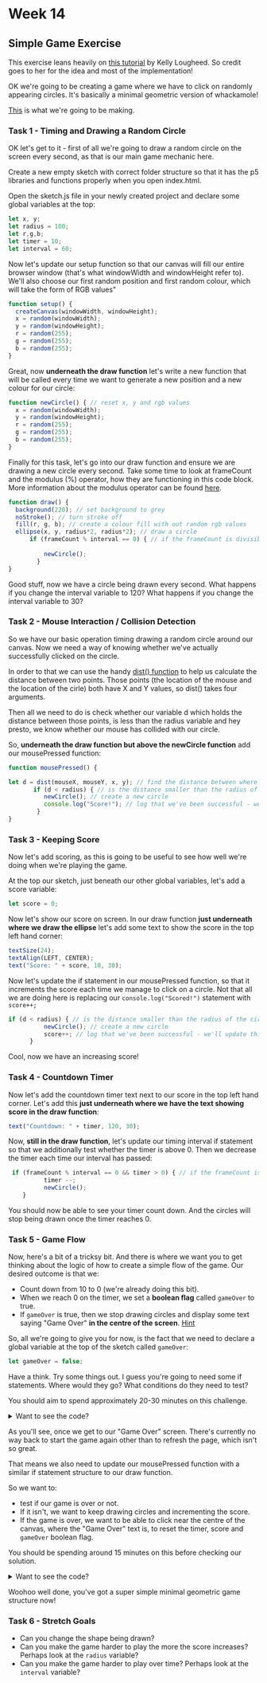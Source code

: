 # Week 14

## Simple Game Exercise

This exercise leans heavily on [this tutorial](https://kellylougheed.medium.com/make-your-first-game-with-p5-js-38bfb308a671) by Kelly Lougheed. So credit goes to her for the idea and most of the implementation!

OK we're going to be creating a game where we have to click on randomly appearing circles. It's basically a minimal geometric version of whackamole!

[This](https://davemeckin.panel.uwe.ac.uk/Week_14_Demo/) is what we're going to be making. 

### Task 1 - Timing and Drawing a Random Circle

OK let's get to it - first of all we're going to draw a random circle on the screen every second, as that is our main game mechanic here. 

Create a new empty sketch with correct folder structure so that it has the p5 libraries and functions properly when you open index.html.

Open the sketch.js file in your newly created project and declare some global variables at the top:

```javascript
let x, y;
let radius = 100;
let r,g,b;
let timer = 10;
let interval = 60;
```

Now let's update our setup function so that our canvas will fill our entire browser window (that's what windowWidth and windowHeight refer to). We'll also choose our first random position and first random colour, which will take the form of RGB values"

```javascript
function setup() {
  createCanvas(windowWidth, windowHeight);
  x = random(windowWidth);
  y = random(windowHeight);
  r = random(255);
  g = random(255);
  b = random(255);
}
```
Great, now **underneath the draw function** let's write a new function that will be called every time we want to generate a new position and a new colour for our circle:


```javascript
function newCircle() { // reset x, y and rgb values 
  x = random(windowWidth);
  y = random(windowHeight);
  r = random(255);
  g = random(255);
  b = random(255);
}
```
Finally for this task, let's go into our draw function and ensure we are drawing a new circle every second. Take some time to look at frameCount and the modulus (%) operator, how they are functioning in this code block. More information about the modulus operator can be found [here](https://blog.mattclemente.com/2019/07/12/modulus-operator-modulo-operation.html).

```javascript
function draw() {
  background(220); // set background to grey
  noStroke(); // turn stroke off
  fill(r, g, b); // create a colour fill with out random rgb values
  ellipse(x, y, radius*2, radius*2); // draw a circle
	  if (frameCount % interval == 0) { // if the frameCount is divisible by the interval, then the interval (in seconds) has passed and we can draw a new circle
	      
	      newCircle();
	    }
}
```

Good stuff, now we have a circle being drawn every second. What happens if you change the interval variable to 120? What happens if you change the interval variable to 30?

### Task 2 - Mouse Interaction / Collision Detection

So we have our basic operation timing drawing a random circle around our canvas. Now we need a way of knowing whether we've actually successfully clicked on the circle.

In order to that we can use the handy [dist() function](https://p5js.org/reference/#/p5/dist) to help us calculate the distance between two points. Those points (the location of the mouse and the location of the cirle) both have X and Y values, so dist() takes four arguments.

Then all we need to do is check whether our variable d which holds the distance between those points, is less than the radius variable and hey presto, we know whether our mouse has collided with our circle.

So, **underneath the draw function but above the newCircle function** add our mousePressed function:

```javascript
function mousePressed() {

let d = dist(mouseX, mouseY, x, y); // find the distance between where the mouse is when pressed and our x and y values
       if (d < radius) { // is the distance smaller than the radius of the circe?
          newCircle(); // create a new circle
          console.log("Score!"); // log that we've been successful - we'll update this bit later.
        }
}
```

### Task 3 - Keeping Score

Now let's add scoring, as this is going to be useful to see how well we're doing when we're playing the game. 

At the top our sketch, just beneath our other global variables, let's add a score variable:

```javascript
let score = 0;
```


Now let's show our score on screen. In our draw function **just underneath where we draw the ellipse** let's add some text to show the score in the top left hand corner:
```javascript
textSize(24);
textAlign(LEFT, CENTER);
text("Score: " + score, 10, 30);
```

Now let's update the if statement in our mousePressed function, so that it increments the score each time we manage to click on a circle. Not that all we are doing here is replacing our 
<code>console.log("Scored!")</code> statement with <code>score++;</code>

```javascript
if (d < radius) { // is the distance smaller than the radius of the circe?
          newCircle(); // create a new circle
          score++; // log that we've been successful - we'll update this bit later.
      }
```
Cool, now we have an increasing score!


### Task 4 - Countdown Timer


Now let's add the countdown timer text next to our score in the top left hand corner. Let's add this **just underneath where we have the text showing score in the draw function**:

```javascript
text("Countdown: " + timer, 120, 30);
```

Now, **still in the draw function**, let's update our timing interval if statement so that we additionally test whether the timer is above 0. Then we decrease the timer each time our interval has passed:

```javascript
 if (frameCount % interval == 0 && timer > 0) { // if the frameCount is divisible by the interval, then the interval (in seconds) has passed and we can decrement timer and draw a new circle
	      timer --;
	      newCircle();
	}

```
You should now be able to see your timer count down. And the circles will stop being drawn once the timer reaches 0.

### Task 5 - Game Flow


Now, here's a bit of a tricksy bit. And there is where we want you to get thinking about the logic of how to create a simple flow of the game. Our desired outcome is that we:

- Count down from 10 to 0 (we're already doing this bit).
- When we reach 0 on the timer, we set a **boolean flag** called <code>gameOver</code> to true.
- If <code>gameOver</code> is true, then we stop drawing circles and display some text saying "Game Over" **in the centre of the screen**. [Hint](https://p5js.org/reference/#/p5/textAlign)

So, all we're going to give you for now, is the fact that we need to declare a global variable at the top of the sketch called <code>gameOver</code>:

```javascript
let gameOver = false;
```

Have a think. Try some things out. I guess you're going to need some if statements. Where would they go? What conditions do they need to test?

You should aim to spend approximately 20-30 minutes on this challenge.


<details>
<summary>Want to see the code?</summary>
<br>
This is what our final draw function looks like:
<br><br>
<pre>
<code>
function draw() {
  background(220);
  if(!gameOver) {
    noStroke();
    fill(r, g, b);
    ellipse(x, y, radius*2, radius*2);
    textSize(24);
    textAlign(LEFT, CENTER);
    text("Score: " + score, 10, 30);
    text("Countdown: " + timer, 120, 30);

    if (frameCount % interval == 0 && timer > 0) { // if the frameCount is divisible by 60, then a second has passed. it will stop at 0
      timer --;
      newCircle();
    }
    if (timer === 0) { // set game over to true when timer runs out
      
      gameOver = true;
    }
  } else { // game over is true
    textSize(100);
    textAlign(CENTER, CENTER);
    text("GAME OVER", width/2, height/2);
    
  }
}
</code>
</pre>
</details>


As you'll see, once we get to our "Game Over" screen. There's currently no way back to start the game again other than to refresh the page, which isn't so great.

That means we also need to update our mousePressed function with a similar if statement structure to our draw function.

So we want to:

- test if our game is over or not.
- If it isn't, we want to keep drawing circles and incrementing the score.
- If the game is over, we want to be able to click near the centre of the canvas, where the "Game Over" text is, to reset the timer, score and <code>gameOver</code> boolean flag.

You should be spending around 15 minutes on this before checking our solution.

<details>
<summary>Want to see the code?</summary>
<br>
This is what our mousePressed function looks like:
<br><br>
<pre>
<code>
function mousePressed() {
  
  if(!gameOver) {
      let d = dist(mouseX, mouseY, x, y);
       if (d < radius) {
          newCircle();
          score++;
        }
    } else {
      let d = dist(mouseX, mouseY, windowWidth/2,  windowHeight/2);
      if (d < radius*2) {
        gameOver = false;
        timer = 10;
        score = 0;
      }

    }
 
}
</code>
</pre>
</details>

Woohoo well done, you've got a super simple minimal geometric game structure now!

### Task 6 - Stretch Goals

- Can you change the shape being drawn?
- Can you make the game harder to play the more the score increases? Perhaps look at the <code>radius</code> variable?
- Can you make the game harder to play over time? Perhaps look at the <code>interval</code> variable?

